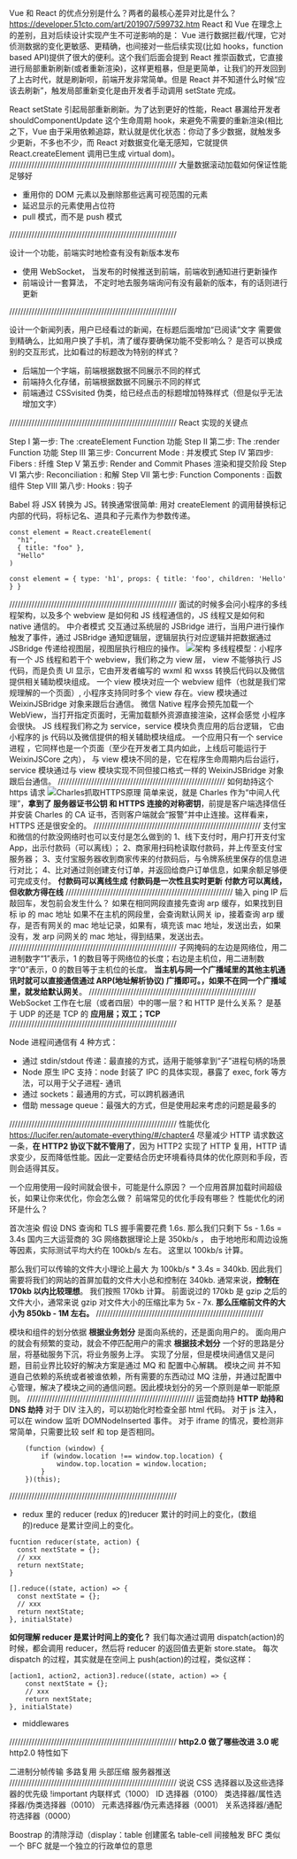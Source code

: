 Vue 和 React 的优点分别是什么？两者的最核心差异对比是什么？
https://developer.51cto.com/art/201907/599732.htm
React 和 Vue 在理念上的差别，且对后续设计实现产生不可逆影响的是：
Vue 进行数据拦截/代理，它对侦测数据的变化更敏感、更精确，也间接对一些后续实现(比如 hooks，function based API)提供了很大的便利。这个我们后面会提到
React 推崇函数式，它直接进行局部重新刷新(或者重新渲染)，这样更粗暴，但是更简单，让我们的开发回到了上古时代，就是刷新呗，前端开发非常简单。但是 React 并不知道什么时候“应该去刷新”，触发局部重新变化是由开发者手动调用 setState 完成。

React setState 引起局部重新刷新。为了达到更好的性能，React 暴漏给开发者 shouldComponentUpdate 这个生命周期 hook，来避免不需要的重新渲染(相比之下，Vue 由于采用依赖追踪，默认就是优化状态：你动了多少数据，就触发多少更新，不多也不少，而 React 对数据变化毫无感知，它就提供 React.createElement 调用已生成 virtual dom)。
////////////////////////////////////////////////////////////
大量数据滚动加载如何保证性能足够好

- 重用你的 DOM 元素以及删除那些远离可视范围的元素
- 延迟显示的元素使用占位符
- pull 模式，而不是 push 模式

////////////////////////////////////////////////////////////

设计一个功能，前端实时地检查有没有新版本发布

- 使用 WebSocket， 当发布的时候推送到前端，前端收到通知进行更新操作
- 前端设计一套算法， 不定时地去服务端询问有没有最新的版本，有的话则进行更新

////////////////////////////////////////////////////////////

设计一个新闻列表，用户已经看过的新闻，在标题后面增加“已阅读”文字
需要做到精确么，比如用户换了手机，清了缓存要确保功能不受影响么？
是否可以换成别的交互形式，比如看过的标题改为特别的样式？

- 后端加一个字端，前端根据数据不同展示不同的样式
- 前端持久化存储，前端根据数据不同展示不同的样式
- 前端通过 CSSvisited 伪类，给已经点击的标题增加特殊样式（但是似乎无法增加文字）

////////////////////////////////////////////////////////////
React 实现的关键点

Step I 第一步: The :createElement Function 功能
Step II 第二步: The :render Function 功能
Step III 第三步: Concurrent Mode : 并发模式
Step IV 第四步: Fibers : 纤维
Step V 第五步: Render and Commit Phases 渲染和提交阶段
Step VI 第六步: Reconciliation : 和解
Step VII 第七步: Function Components : 函数组件
Step VIII 第八步: Hooks : 钩子

Babel 将 JSX 转换为 JS。转换通常很简单: 用对 createElement 的调用替换标记内部的代码，将标记名、道具和子元素作为参数传递。

```JS
const element = React.createElement(
  "h1",
  { title: "foo" },
  "Hello"
)

const element = { type: 'h1', props: { title: 'foo', children: 'Hello' } }
```

////////////////////////////////////////////////////////////
面试的时候多会问小程序的多线程架构，以及多个 webview 是如何和 JS 线程通信的，JS 线程又是如何和 native 通信的。
中介者模式
交互通过系统层的 JSBridge 进行，当用户进行操作触发了事件，通过 JSBridge 通知逻辑层，逻辑层执行对应逻辑并把数据通过 JSBridge 传递给视图层，视图层执行相应的操作。
![架构](https://lucifer.ren/fe-interview/assets/imgs/topics/mini-program/architecture-1.webp)
多线程模型：小程序有一个 JS 线程和若干个 webview，我们称之为 view 层， view 不能够执行 JS 代码，而是负责 UI 显示，它由开发者编写的 wxml 和 wxss 转换后代码以及微信提供相关辅助模块组成。
一个 view 模块对应一个 webview 组件（也就是我们常规理解的一个页面）, 小程序支持同时多个 view 存在。view 模块通过 WeixinJSBridge 对象来跟后台通信。
微信 Native 程序会预先加载一个 WebView，当打开指定页面时，无需加载额外资源直接渲染，这样会感觉 小程序会很快。
JS 线程我们称之为 service，service 模块负责应用的后台逻辑， 它由小程序的 js 代码以及微信提供的相关辅助模块组成。 一个应用只有一个 service 进程 ，它同样也是一个页面（至少在开发者工具内如此，上线后可能运行于 WeixinJSCore 之内）， 与 view 模块不同的是，它在程序生命周期内后台运行，service 模块通过与 view 模块实现不同但接口格式一样的 WeixinJSBridge 对象跟后台通信。
////////////////////////////////////////////////////////////
如何劫持这个 https 请求
![Charles抓取HTTPS原理](https://upload-images.jianshu.io/upload_images/2438937-a453e3e411efcae5.png?imageMogr2/auto-orient/strip|imageView2/2/w/1200/format/webp)
简单来说，就是 Charles 作为“中间人代理”，**拿到了 服务器证书公钥 和 HTTPS 连接的对称密钥**，前提是客户端选择信任并安装 Charles 的 CA 证书，否则客户端就会“报警”并中止连接。这样看来，HTTPS 还是很安全的。
////////////////////////////////////////////////////////////
支付宝和微信的付款没网络时也可以支付是怎么做到的
1、线下支付时，用户打开支付宝 App，出示付款码（可以离线）；
2、商家用扫码枪读取付款码，并上传至支付宝服务器；
3、支付宝服务器收到商家传来的付款码后，与令牌系统里保存的信息进行对比；
4、比对通过则创建支付订单，并返回给商户订单信息，如果余额足够便可完成支付。
**付款码可以离线生成**
**付款码是一次性且实时更新**
**付款方可以离线，但收款方得在线**
////////////////////////////////////////////////////////////
输入 ping IP 后敲回车，发包前会发生什么？
如果在相同网段直接先查询 arp 缓存，如果找到目标 ip 的 mac 地址
如果不在主机的网段里，会查询默认网关 ip，接着查询 arp 缓存，是否有网关的 mac 地址记录，如果有，填充该 mac 地址，发送出去，如果没有，发 arp 问网关的 mac 地址，得到结果，发送出去。
////////////////////////////////////////////////////////////
子网掩码的左边是网络位，用二进制数字“1”表示，1 的数目等于网络位的长度；右边是主机位，用二进制数字“0”表示，0 的数目等于主机位的长度。
**当主机与同一个广播域里的其他主机通讯时就可以直接通信通过 ARP(地址解析协议) 广播即可。，如果不在同一个广播域里，就发给默认网关**。
////////////////////////////////////////////////////////////
WebSocket 工作在七层（或者四层）中的哪一层？和 HTTP 是什么关系？ 是基于 UDP 的还是 TCP 的
**应用层；双工；TCP**
////////////////////////////////////////////////////////////

Node 进程间通信有 4 种方式：

- 通过 stdin/stdout 传递：最直接的方式，适用于能够拿到“子”进程句柄的场景
- Node 原生 IPC 支持：node 封装了 IPC 的具体实现，暴露了 exec, fork 等方法，可以用于父子进程- 通讯
- 通过 sockets：最通用的方式，可以跨机器通讯
- 借助 message queue：最强大的方式，但是使用起来考虑的问题是最多的

////////////////////////////////////////////////////////////
性能优化
https://lucifer.ren/automate-everything/#/chapter4
尽量减少 HTTP 请求数这一条，**在 HTTP2 协议下就不管用了**，因为 HTTP2 实现了 HTTP 复用，HTTP 请求变少，反而降低性能。因此一定要结合历史环境看待具体的优化原则和手段，否则会适得其反。

一个应用使用一段时间就会很卡，可能是什么原因？
一个应用首屏加载时间超级长，如果让你来优化，你会怎么做？
前端常见的优化手段有哪些？
性能优化的闭环是什么？

首次渲染
假设 DNS 查询和 TLS 握手需要花费 1.6s. 那么我们只剩下 5s - 1.6s = 3.4s
国内三大运营商的 3G 网络数据理论上是 350kb/s ， 由于地地形和周边设施等因素，实际测试平均大约在 100kb/s 左右。 这里以 100kb/s 计算。

那么我们可以传输的文件大小理论上最大 为 100kb/s \* 3.4s = 340kb. 因此我们需要将我们的网站的首屏加载的文件大小总和控制在 340kb. 通常来说，**控制在 170kb 以内比较理想**。 我们按照 170kb 计算。
前面说过的 170kb 是 gzip 之后的文件大小，通常来说 gzip 对文件大小的压缩比率为 5x - 7x.
**那么压缩前文件的大小为 850kb - 1M 左右。**
////////////////////////////////////////////////////////////

模块和组件的划分依据
**根据业务划分**
是面向系统的，还是面向用户的。
面向用户的就会有频繁的变动，就会不停匹配用户的需求
**根据技术划分**
一个好的思路是分层，将基础服务下沉，将业务服务上浮。 实现了分层，但是模块间通信又是问题，目前业界比较好的解决方案是通过 MQ 和 配置中心解耦。 模块之间 并不知道自己依赖的系统或者被谁依赖，所有需要的东西动过 MQ 注册，并通过配置中心管理，解决了模块之间的通信问题。因此模块划分的另一个原则是单一职能原则。
////////////////////////////////////////////////////////////
运营商劫持
**HTTP 劫持和 DNS 劫持**
对于 DIV 注入的，可以初始化时检查全部 html 代码。
对于 js 注入，可以在 window 监听 DOMNodeInserted 事件。
对于 iframe 的情况，要检测非常简单，只需要比较 self 和 top 是否相同。

```JS
    (function (window) {
        if (window.location !== window.top.location) {
            window.top.location = window.location;
        }
    })(this);
```

////////////////////////////////////////////////////////////

- redux 里的 reducer
  (redux 的)reducer 累计的时间上的变化，(数组的)reduce 是累计空间上的变化。

```JS
fucntion reducer(state, action) {
  const nextState = {};
  // xxx
  return nextState;
}

[].reduce((state, action) => {
  const nextState = {};
  // xxx
  return nextState;
}, initialState)

```

**如何理解 reducer 是累计时间上的变化？**
我们每次通过调用 dispatch(action)的时候，都会调用 reducer，然后将 reducer 的返回值去更新 store.state。
每次 dispatch 的过程，其实就是在空间上 push(action)的过程，类似这样：

```JS
[action1, action2, action3].reduce((state, action) => {
    const nextState = {};
    // xxx
    return nextState;
}, initialState)
```

- middlewares

////////////////////////////////////////////////////////////
**http2.0 做了哪些改进 3.0 呢**
http2.0 特性如下

二进制分帧传输
多路复用
头部压缩
服务器推送
////////////////////////////////////////////////////////////
说说 CSS 选择器以及这些选择器的优先级
!important
内联样式（1000）
ID 选择器（0100）
类选择器/属性选择器/伪类选择器（0010）
元素选择器/伪元素选择器（0001）
关系选择器/通配符选择器（0000）

Boostrap 的清除浮动（display：table 创建匿名 table-cell 间接触发 BFC
类似一个 BFC 就是一个独立的行政单位的意思

